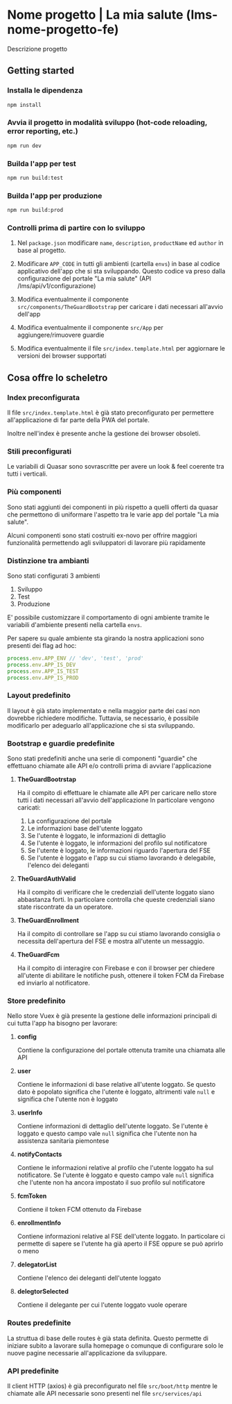 # Nome progetto | La mia salute (lms-nome-progetto-fe)

Descrizione progetto

## Getting started
### Installa le dipendenza
```bash
npm install
```

### Avvia il progetto in modalità sviluppo (hot-code reloading, error reporting, etc.)
```bash
npm run dev
```

### Builda l'app per test
```bash
npm run build:test
```

### Builda l'app per produzione
```bash
npm run build:prod
```

### Controlli prima di partire con lo sviluppo

1. Nel `package.json` modificare `name`, `description`, `productName` ed `author` in base al progetto.

2. Modificare `APP_CODE` in tutti gli ambienti (cartella `envs`) in base al codice applicativo dell'app che si sta sviluppando.
Questo codice va preso dalla configurazione del portale "La mia salute" (API /lms/api/v1/configurazione)

3. Modifica eventualmente il componente `src/components/TheGuardBootstrap` per caricare i dati necessari all'avvio dell'app

4. Modifica eventualmente il componente `src/App` per aggiungere/rimuovere guardie

5. Modifica eventualmente il file `src/index.template.html` per aggiornare le versioni dei browser supportati


## Cosa offre lo scheletro

### Index preconfigurata

Il file `src/index.template.html` è già stato preconfigurato per permettere all'applicazione di far parte della PWA
del portale.

Inoltre nell'index è presente anche la gestione dei browser obsoleti.

### Stili preconfigurati

Le variabili di Quasar sono sovrascritte per avere un look & feel coerente tra tutti i verticali.


### Più componenti

Sono stati aggiunti dei componenti in più rispetto a quelli offerti da quasar che permettono di uniformare
l'aspetto tra le varie app del portale "La mia salute".

Alcuni componenti sono stati costruiti ex-novo per offrire maggiori funzionalità permettendo agli sviluppatori di
lavorare più rapidamente

### Distinzione tra ambianti

Sono stati configurati 3 ambienti

1. Sviluppo
2. Test
3. Produzione

E' possibile customizzare il comportamento di ogni ambiente tramite le variabili d'ambiente presenti nella
cartella `envs`.

Per sapere su quale ambiente sta girando la nostra applicazioni sono presenti dei flag ad hoc:
```js
process.env.APP_ENV // 'dev', 'test', 'prod'
process.env.APP_IS_DEV
process.env.APP_IS_TEST
process.env.APP_IS_PROD
```

### Layout predefinito

Il layout è già stato implementato e nella maggior parte dei casi non dovrebbe richiedere modifiche.
Tuttavia, se necessario, è possibile modificarlo per adeguarlo all'applicazione che si sta sviluppando.

### Bootstrap e guardie predefinite

Sono stati predefiniti anche una serie di componenti "guardie" che effettuano chiamate alle API e/o controlli prima
di avviare l'applicazione

1. __TheGuardBootrstap__

    Ha il compito di effettuare le chiamate alle API per caricare nello store tutti i dati necessari all'avvio dell'applicazione
    In particolare vengono caricati:

    1. La configurazione del portale
    2. Le informazioni base dell'utente loggato
    3. Se l'utente è loggato, le informazioni di dettaglio
    4. Se l'utente è loggato, le informazioni del profilo sul notificatore
    5. Se l'utente è loggato, le informazioni riguardo l'apertura del FSE
    6. Se l'utente è loggato e l'app su cui stiamo lavorando è delegabile, l'elenco dei deleganti


2. __TheGuardAuthValid__

    Ha il compito di verificare che le credenziali dell'utente loggato siano abbastanza forti.
    In particolare controlla che queste credenziali siano state riscontrate da un operatore.

3. __TheGuardEnrollment__

    Ha il compito di controllare se l'app su cui stiamo lavorando consiglia o necessita dell'apertura del FSE e
    mostra all'utente un messaggio.

4. __TheGuardFcm__

    Ha il compito di interagire con Firebase e con il browser per chiedere all'utente di abilitare le notifiche push,
    ottenere il token FCM da Firebase ed inviarlo al notificatore.

### Store predefinito

Nello store Vuex è già presente la gestione delle informazioni principali di cui tutta l'app ha bisogno per lavorare:

1. __config__

    Contiene la configurazione del portale ottenuta tramite una chiamata alle API

2. __user__

    Contiene le informazioni di base relative all'utente loggato.
    Se questo dato è popolato significa che l'utente è loggato, altrimenti vale `null` e significa che l'utente non è loggato

3. __userInfo__

    Contiene informazioni di dettaglio dell'utente loggato.
    Se l'utente è loggato e questo campo vale `null` significa che l'utente non ha assistenza sanitaria piemontese

4. __notifyContacts__

    Contiene le informazioni relative al profilo che l'utente loggato ha sul notificatore.
    Se l'utente è loggato e questo campo vale `null` significa che l'utente non ha ancora impostato il suo
    profilo sul notificatore

5. __fcmToken__

    Contiene il token FCM ottenuto da Firebase

6. __enrollmentInfo__

    Contiene informazioni relative al FSE dell'utente loggato.
    In particolare ci permette di sapere se l'utente ha già aperto il FSE oppure se può aprirlo o meno

7. __delegatorList__

    Contiene l'elenco dei deleganti dell'utente loggato

8. __delegtorSelected__

    Contiene il delegante per cui l'utente loggato vuole operare


### Routes predefinite

La struttua di base delle routes è già stata definita.
Questo permette di iniziare subito a lavorare sulla homepage o comunque di configurare solo le nuove pagine
necessarie all'applicazione da sviluppare.

### API predefinite

Il client HTTP (axios) è già preconfigurato nel file `src/boot/http` mentre le chiamate alle API necessarie sono
presenti nel file `src/services/api`
